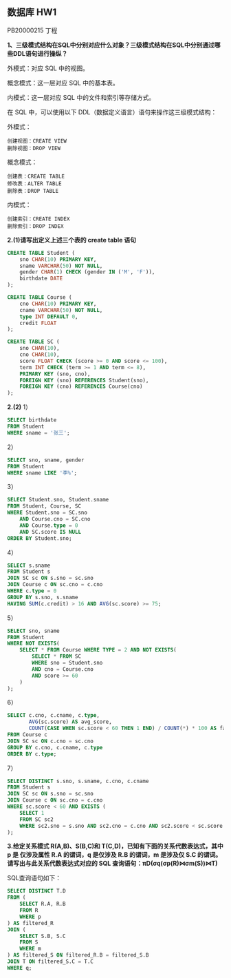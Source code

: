 ## 数据库 HW1

PB20000215 丁程

**1、三级模式结构在SQL中分别对应什么对象？三级模式结构在SQL中分别通过哪些DDL语句进行操纵？**


外模式：对应 SQL 中的视图。

概念模式：这一层对应 SQL 中的基本表。

内模式：这一层对应 SQL 中的文件和索引等存储方式。

在 SQL 中，可以使用以下 DDL（数据定义语言）语句来操作这三级模式结构：

外模式：
```
创建视图：CREATE VIEW
删除视图：DROP VIEW
```
概念模式：
```
创建表：CREATE TABLE
修改表：ALTER TABLE
删除表：DROP TABLE
```
内模式：
```
创建索引：CREATE INDEX
删除索引：DROP INDEX
```
**2.(1)请写出定义上述三个表的 create table 语句**
```sql
CREATE TABLE Student (
    sno CHAR(10) PRIMARY KEY,
    sname VARCHAR(50) NOT NULL,
    gender CHAR(1) CHECK (gender IN ('M', 'F')),
    birthdate DATE
);

CREATE TABLE Course (
    cno CHAR(10) PRIMARY KEY,
    cname VARCHAR(50) NOT NULL,
    type INT DEFAULT 0,
    credit FLOAT
);

CREATE TABLE SC (
    sno CHAR(10),
    cno CHAR(10),
    score FLOAT CHECK (score >= 0 AND score <= 100),
    term INT CHECK (term >= 1 AND term <= 8),
    PRIMARY KEY (sno, cno),
    FOREIGN KEY (sno) REFERENCES Student(sno),
    FOREIGN KEY (cno) REFERENCES Course(cno)
);

```
**2.(2)**
1）
```sql
SELECT birthdate
FROM Student
WHERE sname = '张三';
```
2）
```sql
SELECT sno, sname, gender
FROM Student
WHERE sname LIKE '李%';
```
3）
```sql
SELECT Student.sno, Student.sname
FROM Student, Course, SC
WHERE Student.sno = SC.sno
	AND Course.cno = SC.cno
	AND Course.type = 0
	AND SC.score IS NULL
ORDER BY Student.sno;
```
4）
```sql
SELECT s.sname
FROM Student s
JOIN SC sc ON s.sno = sc.sno
JOIN Course c ON sc.cno = c.cno
WHERE c.type = 0
GROUP BY s.sno, s.sname
HAVING SUM(c.credit) > 16 AND AVG(sc.score) >= 75;
```
5）
```sql
SELECT sno, sname 
FROM Student
WHERE NOT EXISTS(
    SELECT * FROM Course WHERE TYPE = 2 AND NOT EXISTS(
        SELECT * FROM SC 
        WHERE sno = Student.sno 
        AND cno = Course.cno
        AND score >= 60
    )
);
```
6）
```sql
SELECT c.cno, c.cname, c.type,
       AVG(sc.score) AS avg_score,
       COUNT(CASE WHEN sc.score < 60 THEN 1 END) / COUNT(*) * 100 AS fail_rate
FROM Course c
JOIN SC sc ON c.cno = sc.cno
GROUP BY c.cno, c.cname, c.type
ORDER BY c.type;
```
7）
```sql
SELECT DISTINCT s.sno, s.sname, c.cno, c.cname
FROM Student s
JOIN SC sc ON s.sno = sc.sno
JOIN Course c ON sc.cno = c.cno
WHERE sc.score < 60 AND EXISTS (
    SELECT 1
    FROM SC sc2
    WHERE sc2.sno = s.sno AND sc2.cno = c.cno AND sc2.score < sc.score
);
```

**3.给定关系模式 R(A,B)、S(B,C)和 T(C,D)，已知有下面的关系代数表达式，其中 p 是 仅涉及属性 R.A 的谓词，q 是仅涉及 R.B 的谓词，m 是涉及仅 S.C 的谓词。请写出与此关系代数表达式对应的 SQL 查询语句：πD(σq(σp(R)⋈σm(S))⋈T)**

SQL查询语句如下：
```sql
SELECT DISTINCT T.D
FROM (
    SELECT R.A, R.B
    FROM R
    WHERE p
) AS filtered_R
JOIN (
    SELECT S.B, S.C
    FROM S
    WHERE m
) AS filtered_S ON filtered_R.B = filtered_S.B
JOIN T ON filtered_S.C = T.C
WHERE q;
```
